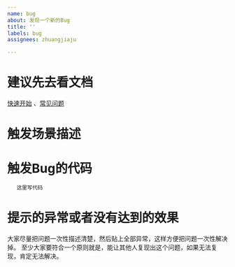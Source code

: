 ```yaml
---
name: bug
about: 发现一个新的Bug
title: ''
labels: bug
assignees: zhuangjiaju

---
```


# 建议先去看文档
[快速开始](https://easyexcel.opensource.alibaba.com/docs/current/) 、[常见问题](https://easyexcel.opensource.alibaba.com/qa/)
# 触发场景描述

# 触发Bug的代码
```java
   这里写代码
```
# 提示的异常或者没有达到的效果
大家尽量把问题一次性描述清楚，然后贴上全部异常，这样方便把问题一次性解决掉。
至少大家要符合一个原则就是，能让其他人复现出这个问题，如果无法复现，肯定无法解决。
